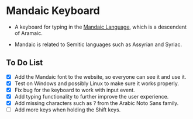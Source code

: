 # Mandaic Keyboard

- A keyboard for typing in the
  [Mandaic Language](https://en.wikipedia.org/wiki/Mandaic_script), which is a
  descendent of Aramaic.

- Mandaic is related to Semitic languages such as Assyrian and Syriac.

## To Do List

- [x] Add the Mandaic font to the website, so everyone can see it and use it.
- [x] Test on Windows and possibly Linux to make sure it works properly.
- [x] Fix bug for the keyboard to work with input event.
- [x] Add typing functionality to further improve the user experience.
- [x] Add missing characters such as ? from the Arabic Noto Sans family.
- [ ] Add more keys when holding the Shift keys.
